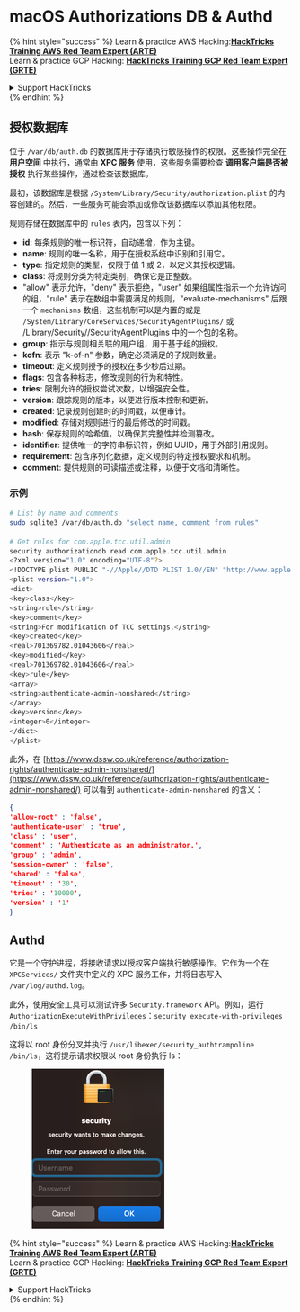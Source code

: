 # macOS Authorizations DB & Authd



{% hint style="success" %}
Learn & practice AWS Hacking:<img src="../../../.gitbook/assets/arte.png" alt="" data-size="line">[**HackTricks Training AWS Red Team Expert (ARTE)**](https://training.hacktricks.xyz/courses/arte)<img src="../../../.gitbook/assets/arte.png" alt="" data-size="line">\
Learn & practice GCP Hacking: <img src="../../../.gitbook/assets/grte.png" alt="" data-size="line">[**HackTricks Training GCP Red Team Expert (GRTE)**<img src="../../../.gitbook/assets/grte.png" alt="" data-size="line">](https://training.hacktricks.xyz/courses/grte)

<details>

<summary>Support HackTricks</summary>

* Check the [**subscription plans**](https://github.com/sponsors/carlospolop)!
* **Join the** 💬 [**Discord group**](https://discord.gg/hRep4RUj7f) or the [**telegram group**](https://t.me/peass) or **follow** us on **Twitter** 🐦 [**@hacktricks\_live**](https://twitter.com/hacktricks\_live)**.**
* **Share hacking tricks by submitting PRs to the** [**HackTricks**](https://github.com/carlospolop/hacktricks) and [**HackTricks Cloud**](https://github.com/carlospolop/hacktricks-cloud) github repos.

</details>
{% endhint %}

## **授权数据库**

位于 `/var/db/auth.db` 的数据库用于存储执行敏感操作的权限。这些操作完全在 **用户空间** 中执行，通常由 **XPC 服务** 使用，这些服务需要检查 **调用客户端是否被授权** 执行某些操作，通过检查该数据库。

最初，该数据库是根据 `/System/Library/Security/authorization.plist` 的内容创建的。然后，一些服务可能会添加或修改该数据库以添加其他权限。

规则存储在数据库中的 `rules` 表内，包含以下列：

* **id**: 每条规则的唯一标识符，自动递增，作为主键。
* **name**: 规则的唯一名称，用于在授权系统中识别和引用它。
* **type**: 指定规则的类型，仅限于值 1 或 2，以定义其授权逻辑。
* **class**: 将规则分类为特定类别，确保它是正整数。
* "allow" 表示允许，"deny" 表示拒绝，"user" 如果组属性指示一个允许访问的组，"rule" 表示在数组中需要满足的规则，"evaluate-mechanisms" 后跟一个 `mechanisms` 数组，这些机制可以是内置的或是 `/System/Library/CoreServices/SecurityAgentPlugins/` 或 /Library/Security//SecurityAgentPlugins 中的一个包的名称。
* **group**: 指示与规则相关联的用户组，用于基于组的授权。
* **kofn**: 表示 "k-of-n" 参数，确定必须满足的子规则数量。
* **timeout**: 定义规则授予的授权在多少秒后过期。
* **flags**: 包含各种标志，修改规则的行为和特性。
* **tries**: 限制允许的授权尝试次数，以增强安全性。
* **version**: 跟踪规则的版本，以便进行版本控制和更新。
* **created**: 记录规则创建时的时间戳，以便审计。
* **modified**: 存储对规则进行的最后修改的时间戳。
* **hash**: 保存规则的哈希值，以确保其完整性并检测篡改。
* **identifier**: 提供唯一的字符串标识符，例如 UUID，用于外部引用规则。
* **requirement**: 包含序列化数据，定义规则的特定授权要求和机制。
* **comment**: 提供规则的可读描述或注释，以便于文档和清晰性。

### 示例
```bash
# List by name and comments
sudo sqlite3 /var/db/auth.db "select name, comment from rules"

# Get rules for com.apple.tcc.util.admin
security authorizationdb read com.apple.tcc.util.admin
<?xml version="1.0" encoding="UTF-8"?>
<!DOCTYPE plist PUBLIC "-//Apple//DTD PLIST 1.0//EN" "http://www.apple.com/DTDs/PropertyList-1.0.dtd">
<plist version="1.0">
<dict>
<key>class</key>
<string>rule</string>
<key>comment</key>
<string>For modification of TCC settings.</string>
<key>created</key>
<real>701369782.01043606</real>
<key>modified</key>
<real>701369782.01043606</real>
<key>rule</key>
<array>
<string>authenticate-admin-nonshared</string>
</array>
<key>version</key>
<integer>0</integer>
</dict>
</plist>
```
此外，在 [https://www.dssw.co.uk/reference/authorization-rights/authenticate-admin-nonshared/](https://www.dssw.co.uk/reference/authorization-rights/authenticate-admin-nonshared/) 可以看到 `authenticate-admin-nonshared` 的含义：
```json
{
'allow-root' : 'false',
'authenticate-user' : 'true',
'class' : 'user',
'comment' : 'Authenticate as an administrator.',
'group' : 'admin',
'session-owner' : 'false',
'shared' : 'false',
'timeout' : '30',
'tries' : '10000',
'version' : '1'
}
```
## Authd

它是一个守护进程，将接收请求以授权客户端执行敏感操作。它作为一个在 `XPCServices/` 文件夹中定义的 XPC 服务工作，并将日志写入 `/var/log/authd.log`。

此外，使用安全工具可以测试许多 `Security.framework` API。例如，运行 `AuthorizationExecuteWithPrivileges`：`security execute-with-privileges /bin/ls`

这将以 root 身份分叉并执行 `/usr/libexec/security_authtrampoline /bin/ls`，这将提示请求权限以 root 身份执行 ls：

<figure><img src="../../../.gitbook/assets/image.png" alt=""><figcaption></figcaption></figure>

{% hint style="success" %}
Learn & practice AWS Hacking:<img src="../../../.gitbook/assets/arte.png" alt="" data-size="line">[**HackTricks Training AWS Red Team Expert (ARTE)**](https://training.hacktricks.xyz/courses/arte)<img src="../../../.gitbook/assets/arte.png" alt="" data-size="line">\
Learn & practice GCP Hacking: <img src="../../../.gitbook/assets/grte.png" alt="" data-size="line">[**HackTricks Training GCP Red Team Expert (GRTE)**<img src="../../../.gitbook/assets/grte.png" alt="" data-size="line">](https://training.hacktricks.xyz/courses/grte)

<details>

<summary>Support HackTricks</summary>

* Check the [**subscription plans**](https://github.com/sponsors/carlospolop)!
* **Join the** 💬 [**Discord group**](https://discord.gg/hRep4RUj7f) or the [**telegram group**](https://t.me/peass) or **follow** us on **Twitter** 🐦 [**@hacktricks\_live**](https://twitter.com/hacktricks\_live)**.**
* **Share hacking tricks by submitting PRs to the** [**HackTricks**](https://github.com/carlospolop/hacktricks) and [**HackTricks Cloud**](https://github.com/carlospolop/hacktricks-cloud) github repos.

</details>
{% endhint %}
